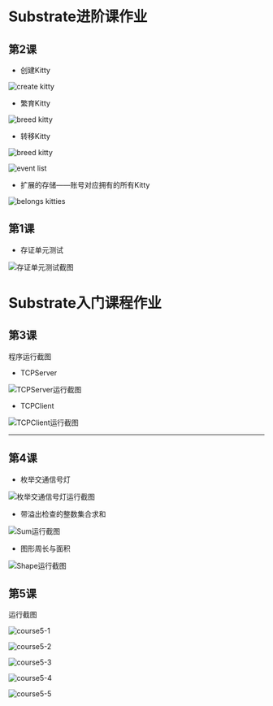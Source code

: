 # Substrate进阶课作业

## 第2课

* 创建Kitty

![create kitty](/docs/images/adv_course2_1.jpeg)

* 繁育Kitty

![breed kitty](/docs/images/adv_course2_2.jpeg)

* 转移Kitty

![breed kitty](/docs/images/adv_course2_3.jpeg)

![event list](/docs/images/adv_course2_4.jpeg)

* 扩展的存储——账号对应拥有的所有Kitty

![belongs kitties](/docs/images/adv_course2_5.jpeg)

## 第1课

* 存证单元测试

![存证单元测试截图](/docs/images/adv_course1.jpg)

# Substrate入门课程作业

## 第3课

程序运行截图

* TCPServer

![TCPServer运行截图](/docs/images/tcpserver.jpeg "TCPServer")

* TCPClient

 ![TCPClient运行截图](/docs/images/tcpclient.jpeg "TCPClient")

 ---

## 第4课

* 枚举交通信号灯

![枚举交通信号灯运行截图](/docs/images/trafficlight.jpeg "traffic light")

* 带溢出检查的整数集合求和

![Sum运行截图](/docs/images/sum.jpeg "Sum with overflow check")

* 图形周长与面积

![Shape运行截图](/docs/images/shape.jpeg "Shape")

## 第5课

运行截图

![course5-1](/docs/images/course5-1.jpg "course5-1")

![course5-2](/docs/images/course5-2.jpg "course5-2")

![course5-3](/docs/images/course5-3.jpg "course5-3")

![course5-4](/docs/images/course5-4.jpg "course5-4")

![course5-5](/docs/images/course5-5.jpg "course5-5")
